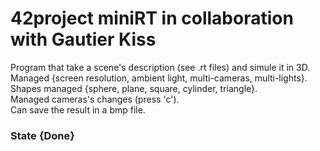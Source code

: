 # 42project miniRT in collaboration with Gautier Kiss

Program that take a scene's description (see .rt files) and simule it in 3D.  
Managed {screen resolution, ambient light, multi-cameras, multi-lights}.  
Shapes managed {sphere, plane, square, cylinder, triangle}.  
Managed cameras's changes (press 'c').  
Can save the result in a bmp file.  

### State {Done} #
